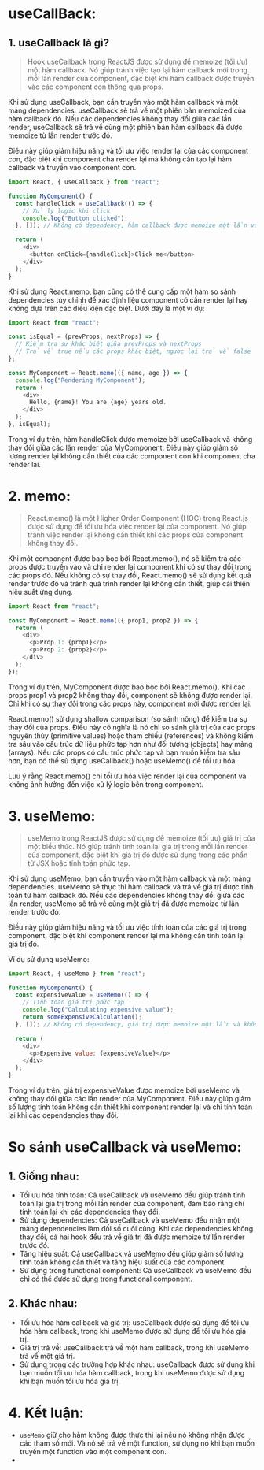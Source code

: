 # useCallBack:

## 1. useCallback là gì?

> Hook useCallback trong ReactJS được sử dụng để memoize (tối ưu) một hàm callback. Nó giúp tránh việc tạo lại hàm callback mới trong mỗi lần render của component, đặc biệt khi hàm callback được truyền vào các component con thông qua props.

Khi sử dụng useCallback, bạn cần truyền vào một hàm callback và một mảng dependencies. useCallback sẽ trả về một phiên bản memoized của hàm callback đó. Nếu các dependencies không thay đổi giữa các lần render, useCallback sẽ trả về cùng một phiên bản hàm callback đã được memoize từ lần render trước đó.

Điều này giúp giảm hiệu năng và tối ưu việc render lại của các component con, đặc biệt khi component cha render lại mà không cần tạo lại hàm callback và truyền vào component con.

```js
import React, { useCallback } from "react";

function MyComponent() {
  const handleClick = useCallback(() => {
    // Xử lý logic khi click
    console.log("Button clicked");
  }, []); // Không có dependency, hàm callback được memoize một lần và không thay đổi

  return (
    <div>
      <button onClick={handleClick}>Click me</button>
    </div>
  );
}
```

Khi sử dụng React.memo, bạn cũng có thể cung cấp một hàm so sánh dependencies tùy chỉnh để xác định liệu component có cần render lại hay không dựa trên các điều kiện đặc biệt. Dưới đây là một ví dụ:

```js
import React from "react";

const isEqual = (prevProps, nextProps) => {
  // Kiểm tra sự khác biệt giữa prevProps và nextProps
  // Trả về true nếu các props khác biệt, ngược lại trả về false
};

const MyComponent = React.memo(({ name, age }) => {
  console.log("Rendering MyComponent");
  return (
    <div>
      Hello, {name}! You are {age} years old.
    </div>
  );
}, isEqual);
```

Trong ví dụ trên, hàm handleClick được memoize bởi useCallback và không thay đổi giữa các lần render của MyComponent. Điều này giúp giảm số lượng render lại không cần thiết của các component con khi component cha render lại.

# 2. memo:

> React.memo() là một Higher Order Component (HOC) trong React.js được sử dụng để tối ưu hóa việc render lại của component. Nó giúp tránh việc render lại không cần thiết khi các props của component không thay đổi.

Khi một component được bao bọc bởi React.memo(), nó sẽ kiểm tra các props được truyền vào và chỉ render lại component khi có sự thay đổi trong các props đó. Nếu không có sự thay đổi, React.memo() sẽ sử dụng kết quả render trước đó và tránh quá trình render lại không cần thiết, giúp cải thiện hiệu suất ứng dụng.

```js
import React from "react";

const MyComponent = React.memo(({ prop1, prop2 }) => {
  return (
    <div>
      <p>Prop 1: {prop1}</p>
      <p>Prop 2: {prop2}</p>
    </div>
  );
});
```

Trong ví dụ trên, MyComponent được bao bọc bởi React.memo(). Khi các props prop1 và prop2 không thay đổi, component sẽ không được render lại. Chỉ khi có sự thay đổi trong các props này, component mới được render lại.

React.memo() sử dụng shallow comparison (so sánh nông) để kiểm tra sự thay đổi của props. Điều này có nghĩa là nó chỉ so sánh giá trị của các props nguyên thủy (primitive values) hoặc tham chiếu (references) và không kiểm tra sâu vào cấu trúc dữ liệu phức tạp hơn như đối tượng (objects) hay mảng (arrays). Nếu các props có cấu trúc phức tạp và bạn muốn kiểm tra sâu hơn, bạn có thể sử dụng useCallback() hoặc useMemo() để tối ưu hóa.

Lưu ý rằng React.memo() chỉ tối ưu hóa việc render lại của component và không ảnh hưởng đến việc xử lý logic bên trong component.

# 3. useMemo:

> useMemo trong ReactJS được sử dụng để memoize (tối ưu) giá trị của một biểu thức. Nó giúp tránh tính toán lại giá trị trong mỗi lần render của component, đặc biệt khi giá trị đó được sử dụng trong các phần tử JSX hoặc tính toán phức tạp.

Khi sử dụng useMemo, bạn cần truyền vào một hàm callback và một mảng dependencies. useMemo sẽ thực thi hàm callback và trả về giá trị được tính toán từ hàm callback đó. Nếu các dependencies không thay đổi giữa các lần render, useMemo sẽ trả về cùng một giá trị đã được memoize từ lần render trước đó.

Điều này giúp giảm hiệu năng và tối ưu việc tính toán của các giá trị trong component, đặc biệt khi component render lại mà không cần tính toán lại giá trị đó.

Ví dụ sử dụng useMemo:

```js
import React, { useMemo } from "react";

function MyComponent() {
  const expensiveValue = useMemo(() => {
    // Tính toán giá trị phức tạp
    console.log("Calculating expensive value");
    return someExpensiveCalculation();
  }, []); // Không có dependency, giá trị được memoize một lần và không thay đổi

  return (
    <div>
      <p>Expensive value: {expensiveValue}</p>
    </div>
  );
}
```

Trong ví dụ trên, giá trị expensiveValue được memoize bởi useMemo và không thay đổi giữa các lần render của MyComponent. Điều này giúp giảm số lượng tính toán không cần thiết khi component render lại và chỉ tính toán lại khi các dependencies thay đổi.

# So sánh useCallback và useMemo:

## 1. Giống nhau:

- Tối ưu hóa tính toán: Cả useCallback và useMemo đều giúp tránh tính toán lại giá trị trong mỗi lần render của component, đảm bảo rằng chỉ tính toán lại khi các dependencies thay đổi.
- Sử dụng dependencies: Cả useCallback và useMemo đều nhận một mảng dependencies làm đối số cuối cùng. Khi các dependencies không thay đổi, cả hai hook đều trả về giá trị đã được memoize từ lần render trước đó.
- Tăng hiệu suất: Cả useCallback và useMemo đều giúp giảm số lượng tính toán không cần thiết và tăng hiệu suất của các component.
- Sử dụng trong functional component: Cả useCallback và useMemo đều chỉ có thể được sử dụng trong functional component.

## 2. Khác nhau:

- Tối ưu hóa hàm callback và giá trị: useCallback được sử dụng để tối ưu hóa hàm callback, trong khi useMemo được sử dụng để tối ưu hóa giá trị.
- Giá trị trả về: useCallback trả về một hàm callback, trong khi useMemo trả về một giá trị.
- Sử dụng trong các trường hợp khác nhau: useCallback được sử dụng khi bạn muốn tối ưu hóa hàm callback, trong khi useMemo được sử dụng khi bạn muốn tối ưu hóa giá trị.

# 4. Kết luận:

- `useMemo` giữ cho hàm không được thực thi lại nếu nó không nhận được các tham số mới. Và nó sẽ trả về một function, sử dụng nó khi bạn muốn truyền một function vào một component con.
-
